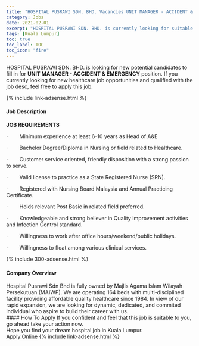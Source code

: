 ```yaml
---
title: "HOSPITAL PUSRAWI SDN. BHD. Vacancies UNIT MANAGER - ACCIDENT & EMERGENCY" 
category: Jobs 
date: 2021-02-01 
excerpt: "HOSPITAL PUSRAWI SDN. BHD. is currently looking for suitable person to fill in the UNIT MANAGER - ACCIDENT & EMERGENCY which positioned at Kuala Lumpur" 
tags: [Kuala Lumpur] 
toc: true 
toc_label: TOC 
toc_icon: "fire" 
--- 
```


<p>HOSPITAL PUSRAWI SDN. BHD. is looking for new potential candidates to fill in for <b>UNIT MANAGER - ACCIDENT & EMERGENCY</b> position. If you currently looking for new healthcare job opportunities and qualified with the job desc, feel free to apply this job.
</p>{% include link-adsense.html %} 
<div><div><h4>Job Description</h4></div><div><div><span><div><p><strong>JOB REQUIREMENTS</strong></p><p>&#183;&#160;&#160;&#160;&#160;&#160;&#160;&#160;&#160;Minimum experience at least 6-10 years as Head of A&amp;E</p><p>&#183;&#160;&#160;&#160;&#160;&#160;&#160;&#160;&#160;Bachelor Degree/Diploma in Nursing or field related to Healthcare.&#160;</p><p>&#183;&#160;&#160;&#160;&#160;&#160;&#160;&#160;&#160;Customer service oriented, friendly disposition with a strong passion to serve.</p><p>&#183;&#160;&#160;&#160;&#160;&#160;&#160;&#160;&#160;Valid license to practice as a State Registered Nurse (SRN).</p><p>&#183;&#160;&#160;&#160;&#160;&#160;&#160;&#160;&#160;Registered with Nursing Board Malaysia and Annual Practicing Certificate.</p><p>&#183;&#160;&#160;&#160;&#160;&#160;&#160;&#160;&#160;Holds relevant Post Basic in related field preferred.</p><p>&#183;&#160;&#160;&#160;&#160;&#160;&#160;&#160;&#160;Knowledgeable and strong believer in Quality Improvement activities and Infection Control standard.</p><p>&#183;&#160;&#160;&#160;&#160;&#160;&#160;&#160;&#160;Willingness to work after office hours/weekend/public holidays.</p><p>&#183;&#160;&#160;&#160;&#160;&#160;&#160;&#160;&#160;Willingness to float among various clinical services.</p></div></span></div></div></div> 
{% include 300-adsense.html %} 
<div><div><h4>Company Overview</h4></div><div><div><span><div><div>Hospital Pusrawi Sdn Bhd is fully owned by Majlis Agama Islam Wilayah Persekutuan (MAIWP). We are operating 164 beds with multi-disciplined facility providing affordable quality healthcare since 1984. In view of our rapid expansion, we are looking for dynamic, dedicated, and commited individual who aspire to build their career with us.</div></div></span></div></div></div> 
#### How To Apply 
If you confident and feel that this job is suitable to you, go ahead take your action now. <br/> 
Hope you find your dream hospital job in Kuala Lumpur. <br/> 
<a href="https://www.jobstreet.com.my/en/job/unit-manager-accident-emergency-4469366?jobId=jobstreet-my-job-4469366&sectionRank=10&token=0~605c6956-bbbb-4deb-b5da-2d23885825c8&fr=SRP%20View%20In%20New%20Ta" class="btn btn--warning" target="_blank" rel="nofollow noopenner">Apply Online</a> 
{% include link-adsense.html %} 